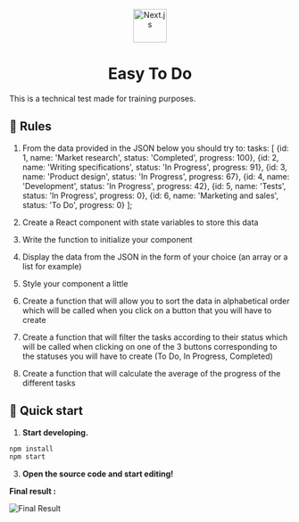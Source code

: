 <!--  -->
<p align="center">
     <img alt="Next.js" src="https://www.vhv.rs/dpng/d/22-221315_react-native-logo-hd-png-download.png" width="60" />
<h1 align="center">
Easy To Do  </h1
</p>


<p>This is a technical test made for training purposes.</p>

## 📏 Rules

1. From the data provided in the JSON below you should try to:
   tasks: [
   {id: 1, name: 'Market research', status: 'Completed', progress: 100},
   {id: 2, name: 'Writing specifications', status: 'In Progress', progress: 91},
   {id: 3, name: 'Product design', status: 'In Progress', progress: 67},
   {id: 4, name: 'Development', status: 'In Progress', progress: 42},
   {id: 5, name: 'Tests', status: 'In Progress', progress: 0},
   {id: 6, name: 'Marketing and sales', status: 'To Do', progress: 0}
   ];

2. Create a React component with state variables to store this data
3. Write the function to initialize your component
4. Display the data from the JSON in the form of your choice (an array or a list for example)
5. Style your component a little
6. Create a function that will allow you to sort the data in alphabetical order which will be called when you click on a button that you will have to create
7. Create a function that will filter the tasks according to their status which will be called when clicking on one of the 3 buttons corresponding to the statuses you will have to create (To Do, In Progress, Completed)
8. Create a function that will calculate the average of the progress of the different tasks

## 🚀 Quick start

1.  **Start developing.**

```bash
npm install
npm start
```

3.  **Open the source code and start editing!**

**Final result :**

![Final Result](https://media.giphy.com/media/X0GcVWxjjaQpzBIuZ6/giphy.gif)

<!-- -->
